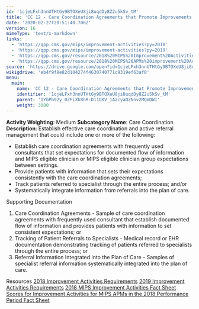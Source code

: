 ```yaml
---
id: '1cjeLFxh3nnUTHtGy9BTOXeU8ji8uqdDy8Z2u5kSv_tM'
title: 'CC 12 - Care Coordination Agreements that Promote Improvements in Patient Tracking Across Settings'
date: '2020-02-27T20:51:40.706Z'
version: 16
mimeType: 'text/x-markdown'
links:
  - 'https://qpp.cms.gov/mips/improvement-activities?py=2018'
  - 'https://qpp.cms.gov/mips/improvement-activities?py=2019'
  - 'https://qpp.cms.gov/resource/2018%20MIPS%20Improvement%20Activities%20Fact%20Sheet'
  - 'https://qpp.cms.gov/resource/2018%20MIPS%20APMs%20improvement%20Activities%20scores%20fact%20sheet'
source: 'https://drive.google.com/open?id=1cjeLFxh3nnUTHtGy9BTOXeU8ji8uqdDy8Z2u5kSv_tM'
wikigdrive: 'eb4f9f8e82d104274f4630740771c9319ef63af0'
menu:
  main:
    name: 'CC 12 - Care Coordination Agreements that Promote Improvements in Patient Tracking Across Settings'
    identifier: '1cjeLFxh3nnUTHtGy9BTOXeU8ji8uqdDy8Z2u5kSv_tM'
    parent: '1YbPb92y_0ZPiXk8hR-D11GKV_1AacyaOZNnv2MQmDWI'
    weight: 3080
---
```





**Activity Weighting**: Medium
**Subcategory Name**: Care Coordination
**Description**: Establish effective care coordination and active referral management that could include one or more of the following:
* Establish care coordination agreements with frequently used consultants that set expectations for documented flow of information and MIPS eligible clinician or MIPS eligible clinician group expectations between settings. 
* Provide patients with information that sets their expectations consistently with the care coordination agreements;
* Track patients referred to specialist through the entire process; and/or
* Systematically integrate information from referrals into the plan of care.




Supporting Documentation
1. Care Coordination Agreements - Sample of care coordination agreements with frequently used consultant that establish documented flow of information and provides patients with information to set consistent expectations; or 
2. Tracking of Patient Referrals to Specialists - Medical record or EHR documentation demonstrating tracking of patients referred to specialists through the entire process; or 
3. Referral Information Integrated into the Plan of Care - Samples of specialist referral information systematically integrated into the plan of care.




Resources
[2018 Improvement Activities Requirements](https://qpp.cms.gov/mips/improvement-activities?py=2018)
[2019 Improvement Activities Requirements](https://qpp.cms.gov/mips/improvement-activities?py=2019)
[2018 MIPS Improvement Activities Fact Sheet](https://qpp.cms.gov/resource/2018%20MIPS%20Improvement%20Activities%20Fact%20Sheet)
[Scores for Improvement Activities for MIPS APMs in the 2018 Performance Period Fact Sheet](https://qpp.cms.gov/resource/2018%20MIPS%20APMs%20improvement%20Activities%20scores%20fact%20sheet)
